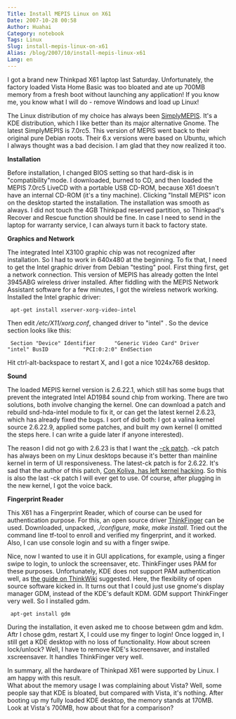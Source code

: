 ```yaml
---
Title: Install MEPIS Linux on X61
Date: 2007-10-28 00:58
Author: Huahai
Category: notebook
Tags: Linux
Slug: install-mepis-linux-on-x61
Alias: /blog/2007/10/install-mepis-linux-x61
Lang: en
---
```


I got a brand new Thinkpad X61 laptop last Saturday. Unfortunately, the factory loaded Vista Home Basic was too bloated and ate up 700MB memory from a fresh boot without launching any application! If you know me, you know what I will do - remove Windows and load up Linux!

The Linux distribution of my choice has always been [SimplyMEPIS](/www.mepis.org). It's a KDE distribution, which I like better than its major alternative Gnome. The latest SimplyMEPIS is 7.0rc5. This version of MEPIS went back to their original pure Debian roots. Their 6.x versions were based on Ubuntu, which I always thought was a bad decision. I am glad that they now realized it too.

**Installation**

Before installation, I changed BIOS setting so that hard-disk is in "compatibility"mode. I downloaded, burned to CD, and then loaded the MEPIS 7.0rc5 LiveCD with a portable USB CD-ROM, because X61 doesn't have an internal CD-ROM (it's a tiny machine). Clicking "Install MEPIS" icon on the desktop started the installation. The installation was smooth as always. I did not touch the 4GB Thinkpad reserved partition, so Thinkpad's Recover and Rescue function should be fine. In case I need to send in the laptop for warranty service, I can always turn it back to factory state.

**Graphics and Network**

The integrated Intel X3100 graphic chip was not recognized after installation. So I had to work in 640x480 at the beginning. To fix that, I need to get the Intel graphic driver from Debian "testing" pool. First thing first, get a network connection. This version of MEPIS has already gotten the Intel 3945ABG wireless driver installed. After fiddling with the MEPIS Network Assistant software for a few minutes, I got the wireless network working. Installed the Intel graphic driver:

` apt-get install xserver-xorg-video-intel`

Then edit */etc/X11/xorg.conf*, changed driver to "intel" . So the device section looks like this:

` Section "Device" Identifier      "Generic Video Card" Driver          "intel" BusID           "PCI:0:2:0" EndSection`

Hit ctrl-alt-backspace to restart X, and I got a nice 1024x768 desktop.

**Sound**

The loaded MEPIS kernel version is 2.6.22.1, which still has some bugs that prevent the integrated Intel AD1984 sound chip from working. There are two solutions, both involve changing the kernel. One can download a patch and rebuild snd-hda-intel module to fix it, or can get the latest kernel 2.6.23, which has already fixed the bugs. I sort of did both: I got a valina kernel source 2.6.22.9, applied some patches, and built my own kernel (I omitted the steps here. I can write a guide later if anyone interested).

The reason I did not go with 2.6.23 is that I want the [-ck patch](http://members.optusnet.com.au/ckolivas/kernel/). -ck patch has always been on my Linux desktops because it's better than mainline kernel in term of UI responsiveness. The latest-ck patch is for 2.6.22. It's sad that the author of this patch, [Con Koliva, has left kernel hacking](http://apcmag.com/6735/interview_con_kolivas). So this is also the last -ck patch I will ever get to use. Of course, after plugging in the new kernel, I got the voice back.

**Fingerprint Reader**

This X61 has a Fingerprint Reader, which of course can be used for authentication purpose. For this, an open source driver [ThinkFinger](http://thinkfinger.sourceforge.net/) can be used. Downloaded, unpacked, *./configure, make, make install*. Tried out the command line tf-tool to enroll and verified my fingerprint, and it worked. Also, I can use console login and su with a finger swipe.

Nice, now I wanted to use it in GUI applications, for example, using a finger swipe to login, to unlock the screensaver, etc. ThinkFinger uses PAM for these purposes. Unfortunately, KDE does not support PAM authentication well, as [the guide on ThinkWiki](http://www.thinkwiki.org/wiki/How_to_enable_the_fingerprint_reader_with_ThinkFinger) suggested. Here, the flexibility of open source software kicked in. It turns out that I could just use gnome's display manager GDM, instead of the KDE's default KDM. GDM support ThinkFinger very well. So I installed gdm.

` apt-get install gdm`

During the installation, it even asked me to choose between gdm and kdm. Aftr I chose gdm, restart X, I could use my finger to login! Once logged in, I still get a KDE desktop with no loss of functionality. How about screen lock/unlock? Well, I have to remove KDE's kscreensaver, and installed xscreensaver. It handles ThinkFinger very well.

In summary, all the hardware of Thinkpad X61 were supported by Linux. I am happy with this result.  
What about the memory usage I was complaining about Vista? Well, some people say that KDE is bloated, but compared with Vista, it's nothing. After booting up my fully loaded KDE desktop, the memory stands at 170MB. Look at Vista's 700MB, how about that for a comparison?
